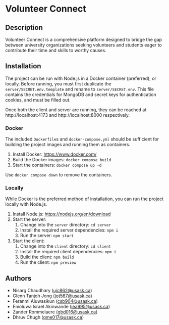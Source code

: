# Volunteer Connect

## Description

Volunteer Connect is a comprehensive platform designed to bridge the gap between university organizations seeking volunteers and students eager to contribute their time and skills to worthy causes.

## Installation

The project can be run with Node.js in a Docker container (preferred), or locally. Before running, you must first duplicate the `server/SECRET.env.template` and rename to `server/SECRET.env`. This file contains the credentials for MongoDB and secret keys for authentication cookies, and must be filled out.

Once both the client and server are running, they can be reached at http://localhost:4173 and http://localhost:8000 respectively.

### Docker

The included `Dockerfile`s and `docker-compose.yml` should be sufficient for building the project images and running them as containers.

1. Install Docker: https://www.docker.com/
1. Build the Docker images: `docker compose build`
1. Start the containers: `docker compose up -d`

Use `docker compose down` to remove the containers.

### Locally

While Docker is the preferred method of installation, you can run the project locally with Node.js.

1. Install Node.js: https://nodejs.org/en/download
1. Start the server:
    1. Change into the `server` directory: `cd server`
    1. Install the required server dependencies: `npm i`
    1. Run the server: `npm start`
1. Start the client:
    1. Change into the `client` directory: `cd client`
    1. Install the required client dependencies: `npm i`
    1. Build the client: `npm build`
    1. Run the client: `npm preview`

## Authors

-   Nisarg Chaudhary (ujc862@usask.ca)​
-   Glenn Tanjoh Jong (jot567@usask.ca)​
-   Feranmi Aluwasikun (csb904@usask.ca)​
-   Enioluwa Israel Akinwande (iea995@usask.ca)​
-   Zander Rommelaere (gbd016@usask.ca)​
-   Dhruv Chugh (qme017@usask.ca)​
